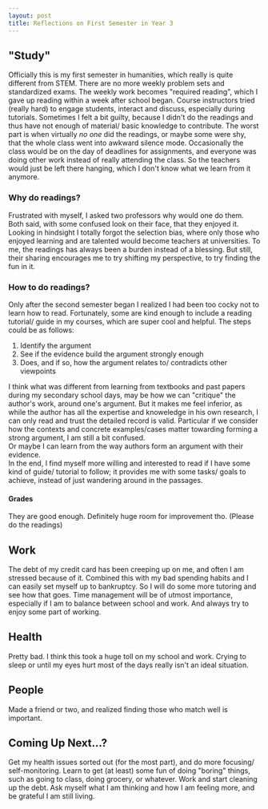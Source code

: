 ```yaml
---
layout: post
title: Reflections on First Semester in Year 3
---
```


## "Study"  
Officially this is my first semester in humanities, which really is quite different from STEM. 
There are no more weekly problem sets and standardized exams. 
The weekly work becomes "required reading", which I gave up reading within a week after school began.
Course instructors tried (really hard) to engage students, interact and discuss, especially during tutorials.
Sometimes I felt a bit guilty, because I didn't do the readings and thus have not enough of material/ basic knowledge to contribute.
The worst part is when virtually _no_ _one_ did the readings, or maybe some were shy, that the whole class went into awkward silence mode. 
Occasionally the class would be on the day of deadlines for assignments, and everyone was doing other work instead of really attending the class.
So the teachers would just be left there hanging, which I don't know what we learn from it anymore. <br>


### Why do readings?  
Frustrated with myself, I asked two professors why would one do them. 
Both said, with some confused look on their face, that they enjoyed it.
Looking in hindsight I totally forgot the selection bias, where only those who enjoyed learning and 
are talented would become teachers at universities. 
To me, the readings has always been a burden instead of a blessing.
But still, their sharing encourages me to try shifting my perspective, to try finding the fun in it. <br>

### How to do readings?  
Only after the second semester began I realized I had been too cocky not to learn how to read.
Fortunately, some are kind enough to include a reading tutorial/ guide in my courses, which are super cool and helpful.
The steps could be as follows:
1. Identify the argument
2. See if the evidence build the argument strongly enough
3. Does, and if so, how the argument relates to/ contradicts other viewpoints <br>

I think what was different from learning from textbooks and past papers during my secondary school days, may be how we can "critique" the author's work, around one's argument.
But it makes me feel inferior, as while the author has all the expertise and knoweledge in his own research, I can only read and trust the detailed record is valid.
Particular if we consider how the contexts and concrete examples/cases matter towarding forming a strong argument, I am still a bit confused.  
Or maybe I can learn from the way authors form an argument with their evidence.  
In the end, I find myself more willing and interested to read if I have some kind of guide/ tutorial to follow;
it provides me with some tasks/ goals to achieve, instead of just wandering around in the passages. <br> 




#### Grades  
They are good enough. Definitely huge room for improvement tho. (Please do the readings)<br>
## Work  
The debt of my credit card has been creeping up on me, and often I am stressed because of it.
Combined this with my bad spending habits and I can easily set myself up to bankruptcy.
So I will do some more tutoring and see how that goes. Time management will be of utmost importance, especially if I am to balance between school and work.
And always try to enjoy some part of working.<br>
## Health  
Pretty bad. I think this took a huge toll on my school and work. Crying to sleep or until my eyes hurt most of the days really isn't an ideal situation.<br>
## People  
Made a friend or two, and realized finding those who match well is important.<br>

## Coming Up Next...?  
Get my health issues sorted out (for the most part), and do more focusing/ self-monitoring. Learn to get (at least) some fun of doing "boring" things,
such as going to class, doing grocery, or whatever. Work and start cleaning up the debt. Ask myself what I am thinking and how I am feeling more, and be grateful I am still living.
